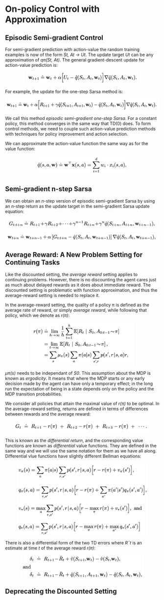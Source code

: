 # On-policy Control with Approximation

## Episodic Semi-gradient Control

For semi-gradient prediction with action-value the random training examples is
now of the form *St, At -> Ut*. The update target *Ut* can be any approximation
of *qπ(St, At)*. The general gradient-descent update for action-value 
prediction is:

<p align="center">
<img
src="https://github.com/vdouet/Reinforcement-Learning/blob/master/02%20-%20Reinforcement%20Learning%20Specialization%20-%20Alberta%20University%20/Images/actionvaluesemigradient.png"
alt="Update rule" title="Update rule" width="363" height="38" />
</p>

For example, the update for the one-step Sarsa method is:

<p align="center">
<img
src="https://github.com/vdouet/Reinforcement-Learning/blob/master/02%20-%20Reinforcement%20Learning%20Specialization%20-%20Alberta%20University%20/Images/semigradientonestepsarsa.png"
alt="Update rule" title="Update rule" width="538" height="39" />
</p>

We call this method *episodic semi-gradient one-step Sarsa*. For a constant 
policy, this method converges in the same way that TD(0) does. To form control 
methods, we need to couple such action-value prediction methods with techniques
for policy improvement and action selection.

We can approximate the action-value function the same way as for the value 
function: 

<p align="center">
<img
src="https://github.com/vdouet/Reinforcement-Learning/blob/master/02%20-%20Reinforcement%20Learning%20Specialization%20-%20Alberta%20University%20/Images/linearactionvalue.png"
alt="Update rule" title="Update rule" width="303" height="64" />
</p>

## Semi-gradient n-step Sarsa

We can obtain an *n*-step version of episodic semi-gradient Sarsa by using an 
*n*-step return as the update target in the semi-gradient Sarsa update 
equation:

<p align="center">
<img
src="https://github.com/vdouet/Reinforcement-Learning/blob/master/02%20-%20Reinforcement%20Learning%20Specialization%20-%20Alberta%20University%20/Images/nstepsarsagt.png"
alt="Update rule" title="Update rule" width="490" height="31" />
</p>

<p align="center">
<img
src="https://github.com/vdouet/Reinforcement-Learning/blob/master/02%20-%20Reinforcement%20Learning%20Specialization%20-%20Alberta%20University%20/Images/nstepsarsasgdupdate.png"
alt="Update rule" title="Update rule" width="507" height="26" />
</p>

## Average Reward: A New Problem Setting for Continuing Tasks

Like the discounted setting, the *average reward* setting applies to continuing
problems. However, there is no discounting the agent cares just as much about 
delayed rewards as it does about immediate reward. The discounted setting is 
problematic with function approximation, and thus the average-reward setting is
needed to replace it.

In the average-reward setting, the quality of a policy π is defined as the 
average rate of reward, or simply *average reward*, while following that 
policy, which we denote as *r(π)*:

<p align="center">
<img
src="https://github.com/vdouet/Reinforcement-Learning/blob/master/02%20-%20Reinforcement%20Learning%20Specialization%20-%20Alberta%20University%20/Images/averagereward.png"
alt="Update rule" title="Update rule" width="339" height="140" />
</p>

*µπ(s)* needs to be independant of *S0*. This assumption about the MDP is known
as *ergodicity*. It means that where the MDP starts or any early decision made 
by the agent can have only a temporary effect; in the long run the expectation 
of being in a state depends only on the policy and the MDP transition 
probabilities.

We consider all policies that attain the maximal value of *r(π)* to be optimal.
In the average-reward setting, returns are defined in terms of differences
between rewards and the average reward:

<p align="center">
<img
src="https://github.com/vdouet/Reinforcement-Learning/blob/master/02%20-%20Reinforcement%20Learning%20Specialization%20-%20Alberta%20University%20/Images/averagerewardreturns.png"
alt="Update rule" title="Update rule" width="448" height="38" />
</p>

This is known as the *differential return*, and the corresponding value 
functions are known as *differential* value functions. They are defined in the 
same way and we will use the same notation for them as we have all along.  
Differential vlue functions have slightly different Bellman equations:

<p align="center">
<img
src="https://github.com/vdouet/Reinforcement-Learning/blob/master/02%20-%20Reinforcement%20Learning%20Specialization%20-%20Alberta%20University%20/Images/differentialbellman.png"
alt="Update rule" title="Update rule" width="426" height="234" />
</p>

There is also a differential form of the two TD errors where *R¯t* is an 
estimate at time *t* of the average reward *r(π)*:

<p align="center">
<img
src="https://github.com/vdouet/Reinforcement-Learning/blob/master/02%20-%20Reinforcement%20Learning%20Specialization%20-%20Alberta%20University%20/Images/differentialtd.png"
alt="Update rule" title="Update rule" width="402" height="74" />
</p>

## Deprecating the Discounted Setting
